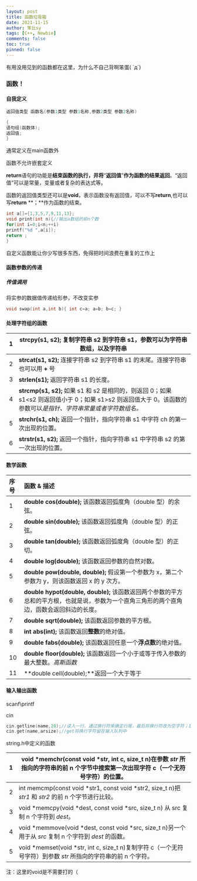 ```yaml
---
layout: post
title: 函数垃圾箱
date: 2021-11-15
author: 笨比sy
tags: [C++, Newbie]
comments: false
toc: true
pinned: false
---
```

有用没用见到的函数都在这里，为什么不自己背啊笨蛋( `д´)

### 函数！

#### 自我定义

```c++
返回值类型 函数名(参数1类型 参数1名称,参数2类型 参数2名称) 

{ 
语句组(函数体); 
返回值; 
}
```

通常定义在main函数外

函数不允许嵌套定义

**return**语句的功能是**结束函数的执行，并将**“**返回值**”**作为函数的结果返回**。“返回值”可以是常量，变量或者复杂的表达式等。

函数的返回值类型还可以是**void**，表示函数没有返回值，可以不写**return**,也可以写**return** **；**作为函数的结束。

```c++
int a[]={1,3,5,7,9,11,13}; 
void print(int n){//输出a数组的前n个数 
for(int i=0;i<n;++i) 
printf("%d ",a[i]); 
return ; 
}
```

自定义函数能让你少写很多东西，免得把时间浪费在重复的工作上



#### 函数参数的传递

##### 传值调用

将实参的数据值传递给形参，不改变实参

```c++
void swap(int a,int b){ int c=a; a=b; b=c; }
```



#### 处理字符组的函数

| 1    | **strcpy(s1, s2);** 复制字符串 s2 到字符串 s1，参数可以为字符串数组，以及字符串 |
| ---- | ------------------------------------------------------------ |
| 2    | **strcat(s1, s2);** 连接字符串 s2 到字符串 s1 的末尾。连接字符串也可以用 **+** 号 |
| 3    | **strlen(s1);** 返回字符串 s1 的长度。                       |
| 4    | **strcmp(s1, s2);** 如果 s1 和 s2 是相同的，则返回 0；如果 s1<s2 则返回值小于 0；如果 s1>s2 则返回值大于 0。该函数的参数可以*是指针、字符串常量或者字符数组名。* |
| 5    | **strchr(s1, ch);** 返回一个指针，指向字符串 s1 中字符 ch 的第一次出现的位置。 |
| 6    | **strstr(s1, s2);** 返回一个指针，指向字符串 s1 中字符串 s2 的第一次出现的位置。 |



#### 数学函数

| 序号 | 函数 & 描述                                                  |
| :--- | :----------------------------------------------------------- |
| 1    | **double cos(double);** 该函数返回弧度角（double 型）的余弦。 |
| 2    | **double sin(double);** 该函数返回弧度角（double 型）的正弦。 |
| 3    | **double tan(double);** 该函数返回弧度角（double 型）的正切。 |
| 4    | **double log(double);** 该函数返回参数的自然对数。           |
| 5    | **double pow(double, double);** 假设第一个参数为 x，第二个参数为 y，则该函数返回 x 的 y 次方。 |
| 6    | **double hypot(double, double);** 该函数返回两个参数的平方总和的平方根，也就是说，参数为一个直角三角形的两个直角边，函数会返回斜边的长度。 |
| 7    | **double sqrt(double);** 该函数返回参数的平方根。            |
| 8    | **int abs(int);** 该函数返回**整数**的绝对值。               |
| 9    | **double fabs(double);** 该函数返回任意一个**浮点数**的绝对值。 |
| 10   | **double floor(double);** 该函数返回一个小于或等于传入参数的最大整数。*高斯函数* |
| 11   | **double ceil(double);**返回一个大于等于                     |

#### 输入输出函数

scanf\printf

cin

```c++
cin.getline(name,20);//读入一行，通过换行符来确定行尾，最后将换行符改为空字符；19表示你将最多读入19个字符，最后一个必为空字符
cin.get(name,arsize);//get将换行字符留在输入队列中
```



string.h中定义的函数

| 1    | void *memchr(const void *str, int c, size_t n)在参数 *str* 所指向的字符串的前 n 个字节中搜索第一次出现字符 c（一个无符号字符）的位置。 |
| ---- | ------------------------------------------------------------ |
| 2    | int memcmp(const void *str1, const void *str2, size_t n)把 *str1* 和 *str2* 的前 n 个字节进行比较。 |
| 3    | void *memcpy(void *dest, const void *src, size_t n) 从 src 复制 n 个字符到 *dest*。 |
| 4    | void *memmove(void *dest, const void *src, size_t n)另一个用于从 *src* 复制 n 个字符到 *dest* 的函数。 |
| 5    | void *memset(void *str, int c, size_t n)复制字符 c（一个无符号字符）到参数 *str* 所指向的字符串的前 n 个字符。 |

注：这里的void是不需要打的（


